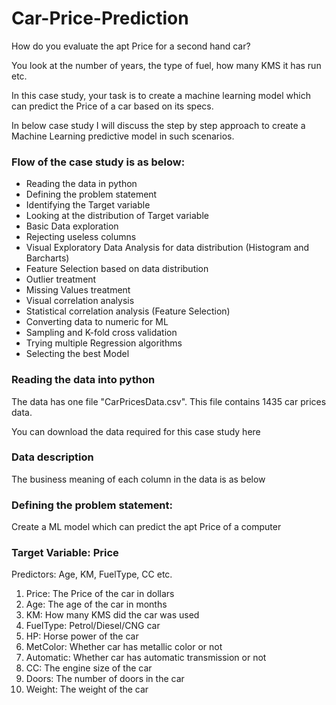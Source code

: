 # Car-Price-Prediction

How do you evaluate the apt Price for a second hand car?

You look at the number of years, the type of fuel, how many KMS it has run etc.

In this case study, your task is to create a machine learning model which can predict the Price of a car based on its specs.

In below case study I will discuss the step by step approach to create a Machine Learning predictive model in such scenarios.

### Flow of the case study is as below:
- Reading the data in python
- Defining the problem statement
- Identifying the Target variable
- Looking at the distribution of Target variable
- Basic Data exploration
- Rejecting useless columns
- Visual Exploratory Data Analysis for data distribution (Histogram and Barcharts)
- Feature Selection based on data distribution
- Outlier treatment
- Missing Values treatment
- Visual correlation analysis
- Statistical correlation analysis (Feature Selection)
- Converting data to numeric for ML
- Sampling and K-fold cross validation
- Trying multiple Regression algorithms
- Selecting the best Model

### Reading the data into python

The data has one file "CarPricesData.csv". This file contains 1435 car prices data.

You can download the data required for this case study here

### Data description
The business meaning of each column in the data is as below

### Defining the problem statement:
Create a ML model which can predict the apt Price of a computer
### Target Variable: Price
Predictors: Age, KM, FuelType, CC etc.

1. Price: The Price of the car in dollars
2. Age: The age of the car in months
3. KM: How many KMS did the car was used
4. FuelType: Petrol/Diesel/CNG car
5. HP: Horse power of the car
6. MetColor: Whether car has metallic color or not
7. Automatic: Whether car has automatic transmission or not
8. CC: The engine size of the car
9. Doors: The number of doors in the car
10. Weight: The weight of the car

